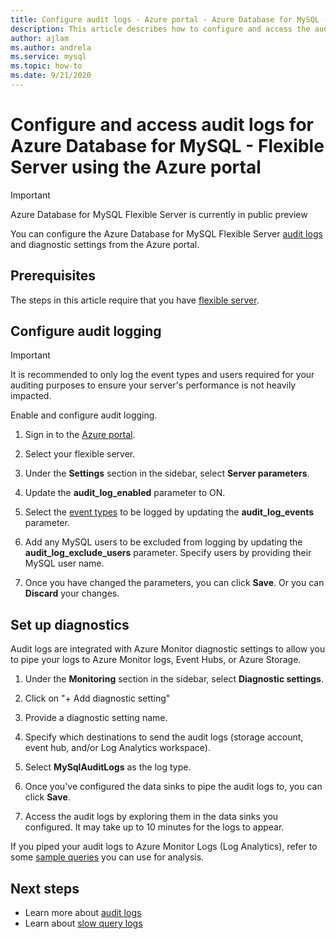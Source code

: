 ```yaml
---
title: Configure audit logs - Azure portal - Azure Database for MySQL - Flexible Server
description: This article describes how to configure and access the audit logs in Azure Database for MySQL Flexible Server from the Azure portal.
author: ajlam
ms.author: andrela
ms.service: mysql
ms.topic: how-to
ms.date: 9/21/2020
---
```


# Configure and access audit logs for Azure Database for MySQL - Flexible Server using the Azure portal

> [!IMPORTANT]
> Azure Database for MySQL Flexible Server is currently in public preview

You can configure the Azure Database for MySQL Flexible Server [audit logs](concepts-audit-logs.md) and diagnostic settings from the Azure portal.

## Prerequisites
The steps in this article require that you have [flexible server](quickstart-create-server-portal.md).

## Configure audit logging

>[!IMPORTANT]
> It is recommended to only log the event types and users required for your auditing purposes to ensure your server's performance is not heavily impacted.

Enable and configure audit logging.

1. Sign in to the [Azure portal](https://portal.azure.com/).

1. Select your flexible server.

1. Under the **Settings** section in the sidebar, select **Server parameters**.
    <!--:::image type="content" source="./media/howto-configure-audit-logs-portal/server-parameters.png" alt-text="Server parameters":::-->

1. Update the **audit_log_enabled** parameter to ON.
    <!-- :::image type="content" source="./media/howto-configure-audit-logs-portal/audit-log-enabled.png" alt-text="Enable audit logs":::-->

1. Select the [event types](concepts-audit-logs.md#configure-audit-logging) to be logged by updating the **audit_log_events** parameter.
    <!-- :::image type="content" source="./media/howto-configure-audit-logs-portal/audit-log-events.png" alt-text="Audit log events":::-->

1. Add any MySQL users to be excluded from logging by updating the **audit_log_exclude_users** parameter. Specify users by providing their MySQL user name.
    <!--:::image type="content" source="./media/howto-configure-audit-logs-portal/audit-log-exclude-users.png" alt-text="Audit log exclude users":::-->

1. Once you have changed the parameters, you can click **Save**. Or you can **Discard** your changes.
    <!--:::image type="content" source="./media/howto-configure-audit-logs-portal/save-parameters.png" alt-text="Save":::-->

## Set up diagnostics

Audit logs are integrated with Azure Monitor diagnostic settings to allow you to pipe your logs to Azure Monitor logs, Event Hubs, or Azure Storage.

1. Under the **Monitoring** section in the sidebar, select **Diagnostic settings**.

1. Click on "+ Add diagnostic setting"
    <!-- :::image type="content" source="./media/howto-configure-audit-logs-portal/add-diagnostic-setting.png" alt-text="Add diagnostic setting":::-->

1. Provide a diagnostic setting name.

1. Specify which destinations to send the audit logs (storage account, event hub, and/or Log Analytics workspace).

1. Select **MySqlAuditLogs** as the log type.
    <!-- :::image type="content" source="./media/howto-configure-audit-logs-portal/configure-diagnostic-setting.png" alt-text="Configure diagnostic setting"::: -->

1. Once you've configured the data sinks to pipe the audit logs to, you can click **Save**.
    <!-- :::image type="content" source="./media/howto-configure-audit-logs-portal/save-diagnostic-setting.png" alt-text="Save diagnostic setting":::-->

1. Access the audit logs by exploring them in the data sinks you configured. It may take up to 10 minutes for the logs to appear.

If you piped your audit logs to Azure Monitor Logs (Log Analytics), refer to some [sample queries](concepts-audit-logs.md#analyze-logs-in-azure-monitor-logs) you can use for analysis.  

## Next steps

- Learn more about [audit logs](concepts-audit-logs.md)
- Learn about [slow query logs](concepts-slow-query-logs.md)
<!-- - Learn how to configure audit logs in the [Azure CLI](howto-configure-audit-logs-cli.md)-->